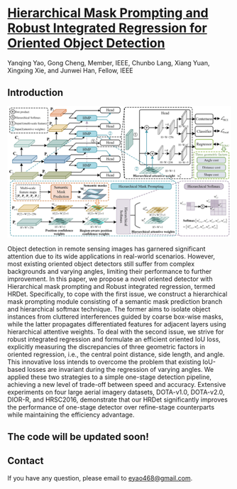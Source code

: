 # [Hierarchical Mask Prompting and Robust Integrated Regression for Oriented Object Detection](https://arxiv.org/)

Yanqing Yao, Gong Cheng, Member, IEEE, Chunbo Lang, Xiang Yuan, Xingxing Xie, and Junwei Han, Fellow, IEEE

## Introduction

![](structure.jpg)

Object detection in remote sensing images has garnered significant attention due to its wide applications in real-world scenarios. However, most existing oriented object detectors still suffer from complex backgrounds and varying angles, limiting their performance to further improvement. In this paper, we propose a novel oriented detector with Hierarchical mask prompting and Robust integrated regression, termed HRDet. Specifically, to cope with the first issue, we construct a hierarchical mask prompting module consisting of a semantic mask prediction branch and hierarchical softmax technique. The former aims to isolate object instances from cluttered interferences guided by coarse box-wise masks, while the latter propagates differentiated features for adjacent layers using hierarchical attentive weights. To deal with the second issue, we strive for robust integrated regression and formulate an efficient oriented IoU loss, explicitly measuring the discrepancies of three geometric factors in oriented regression, i.e., the central point distance, side length, and angle. This innovative loss intends to overcome the problem that existing IoU-based losses are invariant during the regression of varying angles. We applied these two strategies to a simple one-stage detection pipeline, achieving a new level of trade-off between speed and accuracy. Extensive experiments on four large aerial imagery datasets, DOTA-v1.0, DOTA-v2.0, DIOR-R, and HRSC2016, demonstrate that our HRDet significantly improves the performance of one-stage detector over refine-stage counterparts while maintaining the efficiency advantage.

## The code will be updated soon!

## Contact

If you have any question, please email to eyao468@gmail.com.
